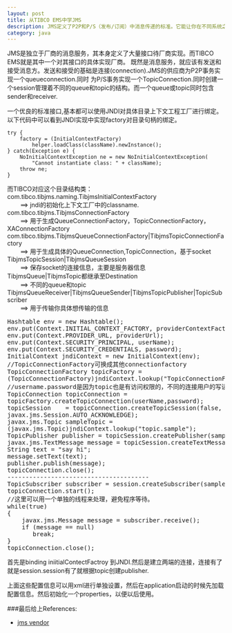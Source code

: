 ```yaml
---
layout: post
title: 从TIBCO EMS中学JMS
description: JMS定义了P2P和P/S（发布/订阅）中消息传递的标准。它能让你在不同系统之间的通信，变得更优雅。
category: java
---
```


JMS是独立于厂商的消息服务，其本身定义了大量接口待厂商实现。而TIBCO EMS就是其中一个对其接口的具体实现厂商。
既然是消息服务，就应该有发送和接受消息方。发送和接受的基础是连接(connection).JMS的供应商为P2P事务实现一个queueconnection.同时
为P/S事务实现一个TopicConnection.同时创建一个session管理着不同的queue和topic的结构。而一个queue或topic同时包含sender和receiver.

一个优良的标准接口,基本都可以使用JNDI对具体目录上下文工程工厂进行绑定。以下代码中可以看到JNDI实现中实现factory对目录句柄的绑定。  

	try {
        factory = (InitialContextFactory)
            helper.loadClass(className).newInstance();
    } catch(Exception e) {
        NoInitialContextException ne = new NoInitialContextException(
            "Cannot instantiate class: " + className);
        throw ne;
    }

而TIBCO对应这个目录结构类：
com.tibco.tibjms.naming.TibjmsInitialContextFactory  
<span style="padding-left:30px;">==>  jndi的初始化上下文工厂中的classname.</span>  
com.tibco.tibjms.TibjmsConnectionFactory  
<span style="padding-left:30px;">==> 用于生成QueueConnectionFactory，TopicConnectionFactory，XAConnectionFactory</span>  
com.tibco.tibjms.TibjmsQueueConnectionFactory|TibjmsTopicConnectionFactory  
<span style="padding-left:30px;">==> 用于生成具体的QueueConnection,TopicConnection，基于socket</span>  
TibjmsTopicSession|TibjmsQueueSession  
<span style="padding-left:30px;">==> 保存socket的连接信息，主要是服务器信息</span>  
TibjmsQueue|TibjmsTopic都继承至Destination  
<span style="padding-left:30px;">==> 不同的queue和topic</span>  
TibjmsQueueReceiver|TibjmsQueueSender|TibjmsTopicPublisher|TopicSubscriber  
<span style="padding-left:30px;">==> 用于传输你具体想传输的信息</span>  

<pre>
Hashtable env = new Hashtable();
env.put(Context.INITIAL_CONTEXT_FACTORY, providerContextFactory);
env.put(Context.PROVIDER_URL, providerUrl);
env.put(Context.SECURITY_PRINCIPAL, userName);
env.put(Context.SECURITY_CREDENTIALS, password);
InitialContext jndiContext = new InitialContext(env);
//TopicConnectionFactory可换成其他connectionfactory
TopicConnectionFactory topicFactory =
(TopicConnectionFactory)jndiContext.lookup("TopicConnectionFactory");
//username.password是因为topic也是有访问权限的，不同的连接用户的写读权限不一样
TopicConnection topicConnection = 
topicFactory.createTopicConnection(userName,password);
topicSession    = topicConnection.createTopicSession(false,
javax.jms.Session.AUTO_ACKNOWLEDGE);
javax.jms.Topic sampleTopic =
(javax.jms.Topic)jndiContext.lookup("topic.sample");
TopicPublisher publisher = topicSession.createPublisher(sampleTopic);
javax.jms.TextMessage message = topicSession.createTextMessage();
String text = "say hi";
message.setText(text);
publisher.publish(message);
topicConnection.close();
---------------------------------------
TopicSubscriber subscriber = session.createSubscriber(sampleTopic);
topicConnection.start();
//这里可以用一个单独的线程来处理，避免程序等待。
while(true)
{
    javax.jms.Message message = subscriber.receive();
    if (message == null)
       break;     
} 
topicConnection.close();
</pre>

首先是binding iniitialContectFactroy 到JNDI.然后是建立两端的连接，连接有了就是session.session有了就根据topic创建publisher.

上面这些配置信息可以用xml进行单独设置，然后在application启动的时候先加载配置信息。然后初始化一个properties，以便以后使用。


###最后给上References:
- [jms vendor](http://www.ibm.com/developerworks/cn/java/j-jmsvendor/)
